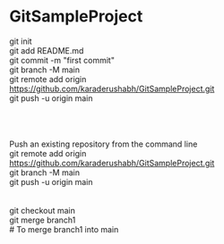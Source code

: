 # GitSampleProject

  git init   <br />
  git add README.md   <br />
  git commit -m "first commit"   <br />
  git branch -M main   <br />
  git remote add origin https://github.com/karaderushabh/GitSampleProject.git   <br />
  git push -u origin main   <br />
<br /><br /><br />
  
Push an existing repository from the command line  <br />
  git remote add origin https://github.com/karaderushabh/GitSampleProject.git <br />
  git branch -M main   <br />
  git push -u origin main   <br />
  <br /><br />
  git checkout main  <br />
  git merge branch1 <br />  # To merge branch1 into main
  
